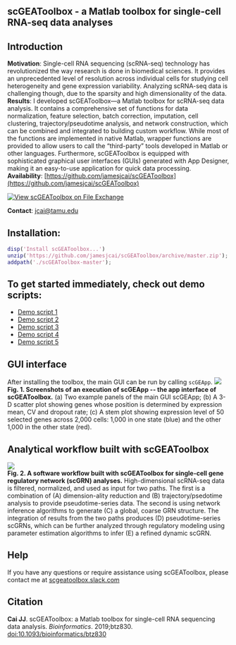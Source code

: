scGEAToolbox - a Matlab toolbox for single-cell RNA-seq data analyses
---------------------------------------------------------------------

## Introduction
**Motivation**: Single-cell RNA sequencing (scRNA-seq) technology has revolutionized the way research is done in biomedical sciences. It provides an unprecedented level of resolution across individual cells for studying cell heterogeneity and gene expression variability. Analyzing scRNA-seq data is challenging though, due to the sparsity and high dimensionality of the data.  
**Results**: I developed scGEAToolbox—a Matlab toolbox for scRNA-seq data analysis. It contains a comprehensive set of functions for data normalization, feature selection, batch correction, imputation, cell clustering, trajectory/pseudotime analysis, and network construction, which can be combined and integrated to building custom workflow. While most of the functions are implemented in native Matlab, wrapper functions are provided to allow users to call the “third-party” tools developed in Matlab or other languages. Furthermore, scGEAToolbox is equipped with sophisticated graphical user interfaces (GUIs) generated with App Designer, making it an easy-to-use application for quick data processing.  
**Availability**: [https://github.com/jamesjcai/scGEAToolbox](https://github.com/jamesjcai/scGEAToolbox)

[![View scGEAToolbox on File Exchange](https://www.mathworks.com/matlabcentral/images/matlab-file-exchange.svg)](https://www.mathworks.com/matlabcentral/fileexchange/72917-scgeatoolbox)  

**Contact**: jcai@tamu.edu

## Installation:

```matlab
disp('Install scGEAToolbox...')
unzip('https://github.com/jamesjcai/scGEAToolbox/archive/master.zip');
addpath('./scGEAToolbox-master');
```

## To get started immediately, check out demo scripts:

* [Demo script 1](http://htmlpreview.github.io/?https://github.com/jamesjcai/scGEAToolbox/blob/master/demo_script1.html)
* [Demo script 2](http://htmlpreview.github.io/?https://github.com/jamesjcai/scGEAToolbox/blob/master/demo_script2.html)
* [Demo script 3](http://htmlpreview.github.io/?https://github.com/jamesjcai/scGEAToolbox/blob/master/demo_script3.html)
* [Demo script 4](http://htmlpreview.github.io/?https://github.com/jamesjcai/scGEAToolbox/blob/master/demo_script4.html)
* [Demo script 5](http://htmlpreview.github.io/?https://github.com/jamesjcai/scGEAToolbox/blob/master/demo_script5.html)

## GUI interface

After installing the toolbox, the main GUI can be run by calling `scGEApp`. 
![](https://github.com/jamesjcai/scGEAToolbox/blob/master/example_data/Fig_2.png?raw=true)
**Fig. 1. Screenshots of an execution of scGEApp -- the app interface of scGEAToolbox.** (a) Two example panels of the main GUI scGEApp; (b) A 3-D scatter plot showing genes whose position is determined by expression mean, CV and dropout rate; (c) A stem plot showing expression level of 50 selected genes across 2,000 cells: 1,000 in one state (blue) and the other 1,000 in the other state (red).

## Analytical workflow built with scGEAToolbox

![](https://github.com/jamesjcai/scGEAToolbox/blob/master/example_data/Fig_1.png?raw=true)  
**Fig. 2. A software workflow built with scGEAToolbox for single-cell gene regulatory network (scGRN) analyses.** High-dimensional scRNA-seq data is filtered, normalized, and used as input for two paths. The first is a combination of (A) dimension-ality reduction and (B) trajectory/psedotime analysis to provide pseudotime-series data. The second is using network inference algorithms to generate (C) a global, coarse GRN structure. The integration of results from the two paths produces (D) pseudotime-series scGRNs, which can be further analyzed through regulatory modeling using parameter estimation algorithms to infer (E) a refined dynamic scGRN.


## Help

If you have any questions or require assistance using scGEAToolbox, please contact me at [scgeatoolbox.slack.com](https://join.slack.com/t/scgeatoolbox/shared_invite/enQtNTQ3NjQ0MjIwNjc4LTRiODU5MDI4N2RkNzNkYmZlYWViY2FmNDdhM2EwYzEwY2VjNzk0Y2YwOWUyNzYwNzNkYjEyZmI3M2Y3MjEwNWE)

## Citation

**Cai JJ**. scGEAToolbox: a Matlab toolbox for single-cell RNA sequencing data analysis. *Bioinformatics*. 2019;btz830. [doi:10.1093/bioinformatics/btz830](https://doi.org/10.1093/bioinformatics/btz830)
